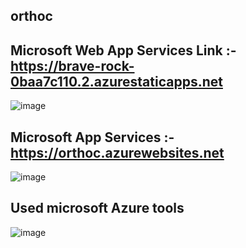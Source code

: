 ## orthoc
##
## Microsoft Web App Services Link :- https://brave-rock-0baa7c110.2.azurestaticapps.net
![image](https://user-images.githubusercontent.com/116788815/198888571-a0ccd814-ac1b-4a15-8259-2a1b560e9950.png)
##
## Microsoft App Services :- https://orthoc.azurewebsites.net
![image](https://user-images.githubusercontent.com/116788815/198888533-a940ac56-5324-437c-8b6b-bc42ceff4614.png)
##
## Used microsoft Azure tools 
![image](https://user-images.githubusercontent.com/116788815/210079337-9ddcca11-f5bf-4714-b7e8-577eaea15882.png)
##
